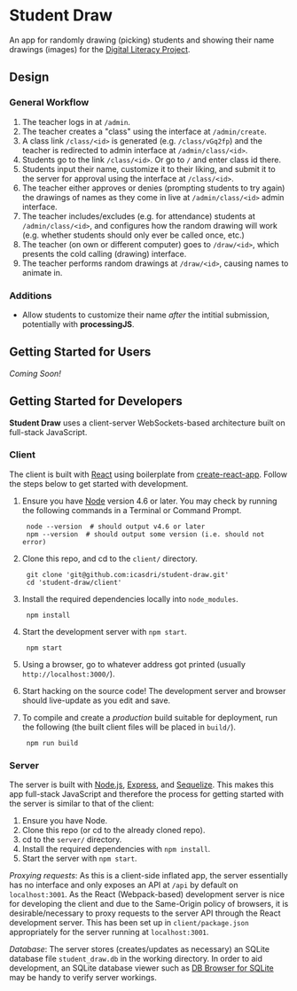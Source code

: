 # Student Draw
An app for randomly drawing (picking) students and showing their name drawings (images) for the [Digital Literacy Project](https://github.com/DigitalLiteracyProject).

## Design

### General Workflow

1. The teacher logs in at `/admin`.
2. The teacher creates a "class" using the interface at `/admin/create`.
3. A class link `/class/<id>` is generated (e.g. `/class/vGq2fp`) and the teacher is redirected to admin interface at `/admin/class/<id>`.
4. Students go to the link `/class/<id>`. Or go to `/` and enter class id there.
5. Students input their name, customize it to their liking, and submit it to the server for approval using the interface at `/class/<id>`.
6. The teacher either approves or denies (prompting students to try again) the drawings of names as they come in live at `/admin/class/<id>` admin interface.
7. The teacher includes/excludes (e.g. for attendance) students at `/admin/class/<id>`, and configures how the random drawing will work (e.g. whether students should only ever be called once, etc.)
8. The teacher (on own or different computer) goes to `/draw/<id>`, which presents the cold calling (drawing) interface.
9. The teacher performs random drawings at `/draw/<id>`, causing names to animate in.

### Additions

* Allow students to customize their name *after* the intitial submission, potentially with **processingJS**.

## Getting Started for Users
*Coming Soon!*

## Getting Started for Developers
**Student Draw** uses a client-server WebSockets-based architecture built on full-stack JavaScript.

### Client
The client is built with [React](https://facebook.github.io/react/) using boilerplate from [create-react-app](https://github.com/facebookincubator/create-react-app). Follow the steps below to get started with development.

1. Ensure you have [Node](https://nodejs.org/en/) version 4.6 or later. You may check by running the following commands in a Terminal or Command Prompt.

        node --version  # should output v4.6 or later
        npm --version  # should output some version (i.e. should not error)

2. Clone this repo, and cd to the `client/` directory.

        git clone 'git@github.com:icasdri/student-draw.git'
        cd 'student-draw/client'

3. Install the required dependencies locally into `node_modules`.

        npm install

4. Start the development server with `npm start`.

        npm start

5. Using a browser, go to whatever address got printed (usually `http://localhost:3000/`).
6. Start hacking on the source code! The development server and browser should live-update as you edit and save.
7. To compile and create a *production* build suitable for deployment, run the following (the built client files will be placed in `build/`).

        npm run build

### Server

The server is built with [Node.js](https://nodejs.org/en/), [Express](http://expressjs.com/), and [Sequelize](http://docs.sequelizejs.com/en/v3/). This makes this app full-stack JavaScript and therefore the process for getting started with the server is similar to that of the client:

1. Ensure you have Node.
2. Clone this repo (or cd to the already cloned repo).
3. cd to the `server/` directory.
3. Install the required dependencies with `npm install`.
4. Start the server with `npm start`.

*Proxying requests*: As this is a client-side inflated app, the server essentially has no interface and only exposes an API at `/api` by default on `localhost:3001`. As the React (Webpack-based) development server is nice for developing the client and due to the Same-Origin policy of browsers, it is desirable/necessary to proxy requests to the server API through the React development server. This has been set up in `client/package.json` appropriately for the server running at `localhost:3001`.

*Database*: The server stores (creates/updates as necessary) an SQLite database file `student_draw.db` in the working directory. In order to aid development, an SQLite database viewer such as [DB Browser for SQLite](http://sqlitebrowser.org/) may be handy to verify server workings.
